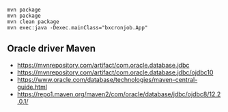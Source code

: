 ```
mvn package
mvn package
mvn clean package
mvn exec:java -Dexec.mainClass="bxcronjob.App"
```

## Oracle driver Maven

- https://mvnrepository.com/artifact/com.oracle.database.jdbc
- https://mvnrepository.com/artifact/com.oracle.database.jdbc/ojdbc10
- https://www.oracle.com/database/technologies/maven-central-guide.html
- https://repo1.maven.org/maven2/com/oracle/database/jdbc/ojdbc8/12.2.0.1/
